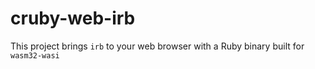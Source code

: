 # cruby-web-irb

This project brings `irb` to your web browser with a Ruby binary built for `wasm32-wasi`
